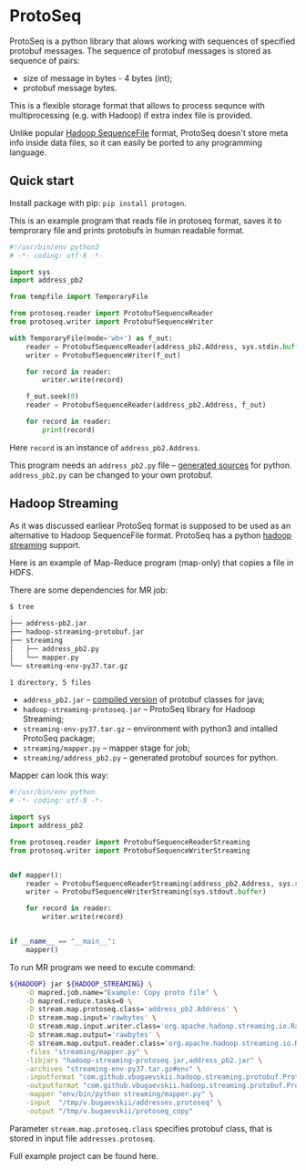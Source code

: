 # ProtoSeq

ProtoSeq is a python library that alows working with sequences of specified protobuf messages. The sequence of protobuf messages is stored as sequence of pairs:
* size of message in bytes - 4 bytes (int);
* protobuf message bytes.

This is a flexible storage format that allows to process sequnce with multiprocessing (e.g. with Hadoop) if extra index file is provided.

Unlike popular [Hadoop SequenceFile](https://hadoop.apache.org/docs/current/api/org/apache/hadoop/io/SequenceFile.html) format, ProtoSeq doesn't store meta info inside data files, so it can easily be ported to any programming language. 

## Quick start

Install package with pip: `pip install protogen`.

This is an example program that reads file in protoseq format, saves it to temprorary file and prints protobufs in human readable format.

```python
#!/usr/bin/env python3
# -*- coding: utf-8 -*-

import sys
import address_pb2

from tempfile import TemporaryFile

from protoseq.reader import ProtobufSequenceReader
from protoseq.writer import ProtobufSequenceWriter

with TemporaryFile(mode='wb+') as f_out:
    reader = ProtobufSequenceReader(address_pb2.Address, sys.stdin.buffer)
    writer = ProtobufSequenceWriter(f_out)

    for record in reader:
        writer.write(record)

    f_out.seek(0)
    reader = ProtobufSequenceReader(address_pb2.Address, f_out)

    for record in reader:
        print(record)
```

Here `record` is an instance of `address_pb2.Address`.

This program needs an `address_pb2.py` file – [generated sources](https://developers.google.com/protocol-buffers/docs/pythontutorial#compiling-your-protocol-buffers) for python. `address_pb2.py` can be changed to your own protobuf.

## Hadoop Streaming

As it was discussed earliear ProtoSeq format is supposed to be used as an alternative to Hadoop SequenceFile format. ProtoSeq has a python [hadoop streaming](https://hadoop.apache.org/docs/stable/hadoop-streaming/HadoopStreaming.html) support.

Here is an example of Map-Reduce program (map-only) that copies a file in HDFS.

There are some dependencies for MR job:

```bash
$ tree
.
├── address-pb2.jar
├── hadoop-streaming-protobuf.jar
├── streaming
│   ├── address_pb2.py
│   └── mapper.py
└── streaming-env-py37.tar.gz

1 directory, 5 files
```

* `address_pb2.jar` – [compiled version](https://developers.google.com/protocol-buffers/docs/javatutorial#compiling-your-protocol-buffers) of protobuf classes for java;
* `hadoop-streaming-protoseq.jar` – ProtoSeq library for Hadoop Streaming;
* `streaming-env-py37.tar.gz` – environment with python3 and intalled ProtoSeq package;
* `streaming/mapper.py` – mapper stage for job;
* `streaming/address_pb2.py` – generated protobuf sources for python.

Mapper can look this way:

```python
#!/usr/bin/env python
# -*- coding: utf-8 -*-

import sys
import address_pb2

from protoseq.reader import ProtobufSequenceReaderStreaming
from protoseq.writer import ProtobufSequenceWriterStreaming


def mapper():
    reader = ProtobufSequenceReaderStreaming(address_pb2.Address, sys.stdin.buffer)
    writer = ProtobufSequenceWriterStreaming(sys.stdout.buffer)

    for record in reader:
        writer.write(record)


if __name__ == "__main__":
    mapper()
```

To run MR program we need to excute command:

```bash
${HADOOP} jar ${HADOOP_STREAMING} \
    -D mapred.job.name="Example: Copy proto file" \
    -D mapred.reduce.tasks=0 \
    -D stream.map.protoseq.class='address_pb2.Address' \
    -D stream.map.input='rawbytes' \
    -D stream.map.input.writer.class='org.apache.hadoop.streaming.io.RawBytesOutputReader' \
    -D stream.map.output='rawbytes' \
    -D stream.map.output.reader.class='org.apache.hadoop.streaming.io.RawBytesOutputReader' \
    -files "streaming/mapper.py" \
    -libjars "hadoop-streaming-protoseq.jar,address_pb2.jar" \
    -archives "streaming-env-py37.tar.gz#env" \
    -inputformat "com.github.vbugaevskii.hadoop.streaming.protobuf.ProtobufSequenceInputFormat" \
    -outputformat "com.github.vbugaevskii.hadoop.streaming.protobuf.ProtobufSequenceOutputFormat" \
    -mapper "env/bin/python streaming/mapper.py" \
    -input  "/tmp/v.bugaevskii/addresses.protoseq" \
    -output "/tmp/v.bugaevskii/protoseq_copy"
```

Parameter `stream.map.protoseq.class` specifies protobuf class, that is stored in input file `addresses.protoseq`.

Full example project can be found here.
